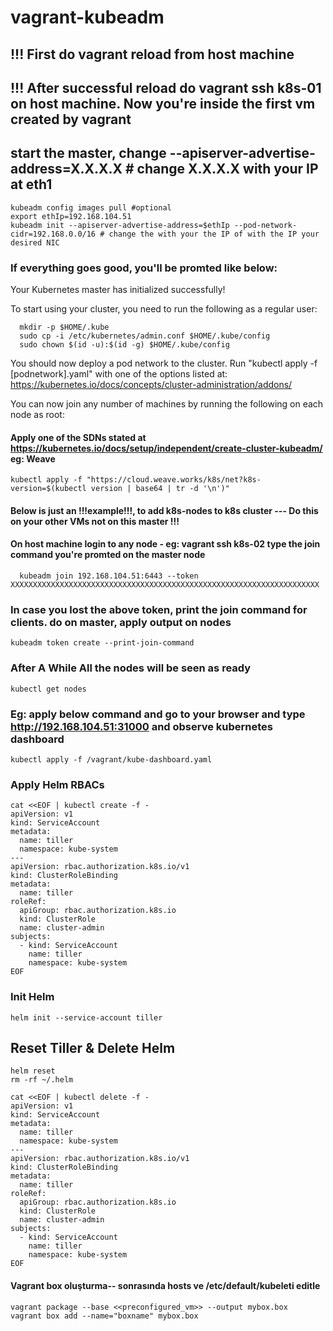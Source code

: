# vagrant-kubeadm
## !!! First do vagrant reload from host machine
## !!! After successful reload do vagrant ssh k8s-01 on host machine. Now you're inside the first vm created by vagrant


## start the master, change --apiserver-advertise-address=X.X.X.X # change X.X.X.X with your IP at eth1
```console
kubeadm config images pull #optional
export ethIp=192.168.104.51
kubeadm init --apiserver-advertise-address=$ethIp --pod-network-cidr=192.168.0.0/16 # change the with your the IP of with the IP your desired NIC

```
### If everything goes good, you'll be promted like below:

Your Kubernetes master has initialized successfully!

To start using your cluster, you need to run the following as a regular user:

```
  mkdir -p $HOME/.kube
  sudo cp -i /etc/kubernetes/admin.conf $HOME/.kube/config
  sudo chown $(id -u):$(id -g) $HOME/.kube/config

```
You should now deploy a pod network to the cluster.
Run "kubectl apply -f [podnetwork].yaml" with one of the options listed at:
  https://kubernetes.io/docs/concepts/cluster-administration/addons/

You can now join any number of machines by running the following on each node
as root:

#### Apply one of the SDNs stated at https://kubernetes.io/docs/setup/independent/create-cluster-kubeadm/ eg: Weave
```
kubectl apply -f "https://cloud.weave.works/k8s/net?k8s-version=$(kubectl version | base64 | tr -d '\n')"
```

#### Below is just an !!!example!!!, to add k8s-nodes to k8s cluster --- Do this on your other VMs not on this master !!!
#### On host machine login to any node - eg: vagrant ssh k8s-02 type the join command you're promted on the master node
```
  kubeadm join 192.168.104.51:6443 --token XXXXXXXXXXXXXXXXXXXXXXXXXXXXXXXXXXXXXXXXXXXXXXXXXXXXXXXXXXXXXXXXXXXXX

```

###  In case you lost the above token, print the join command for clients. do on master, apply output on nodes
```
kubeadm token create --print-join-command
```


###  After A While All the nodes will be seen as ready
```
kubectl get nodes 
```
###  Eg: apply below command and go to your browser and type http://192.168.104.51:31000 and observe kubernetes dashboard
```
kubectl apply -f /vagrant/kube-dashboard.yaml
```
### Apply Helm RBACs

```
cat <<EOF | kubectl create -f -
apiVersion: v1
kind: ServiceAccount
metadata:
  name: tiller
  namespace: kube-system
---
apiVersion: rbac.authorization.k8s.io/v1
kind: ClusterRoleBinding
metadata:
  name: tiller
roleRef:
  apiGroup: rbac.authorization.k8s.io
  kind: ClusterRole
  name: cluster-admin
subjects:
  - kind: ServiceAccount
    name: tiller
    namespace: kube-system
EOF

```
### Init Helm
```
helm init --service-account tiller  
```

## Reset Tiller & Delete Helm

```console
helm reset
rm -rf ~/.helm

cat <<EOF | kubectl delete -f -
apiVersion: v1
kind: ServiceAccount
metadata:
  name: tiller
  namespace: kube-system
---
apiVersion: rbac.authorization.k8s.io/v1
kind: ClusterRoleBinding
metadata:
  name: tiller
roleRef:
  apiGroup: rbac.authorization.k8s.io
  kind: ClusterRole
  name: cluster-admin
subjects:
  - kind: ServiceAccount
    name: tiller
    namespace: kube-system
EOF

```


#### Vagrant box oluşturma-- sonrasında hosts ve /etc/default/kubeleti editle
```console
vagrant package --base <<preconfigured_vm>> --output mybox.box
vagrant box add --name="boxname" mybox.box
```
